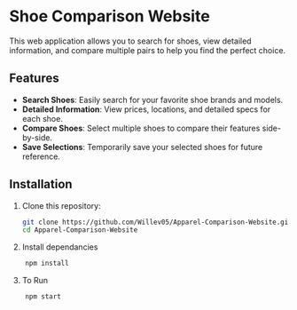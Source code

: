 # Shoe Comparison Website

 This web application allows you to search for shoes, view detailed information, and compare multiple pairs to help you find the perfect choice.

## Features

- **Search Shoes**: Easily search for your favorite shoe brands and models.
- **Detailed Information**: View prices, locations, and detailed specs for each shoe.
- **Compare Shoes**: Select multiple shoes to compare their features side-by-side.
- **Save Selections**: Temporarily save your selected shoes for future reference.

## Installation

1. Clone this repository:
   ```bash
   git clone https://github.com/Willev05/Apparel-Comparison-Website.git
   cd Apparel-Comparison-Website
    ```
2. Install dependancies 
```bash
    npm install
```
3. To Run 
```bash
    npm start
```
